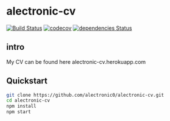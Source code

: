 # alectronic-cv
[![Build Status](https://travis-ci.org/alectronic0/alectronic-cv.svg?branch=master)](https://travis-ci.org/alectronic0/alectronic-cv)
[![codecov](https://codecov.io/gh/alectronic0/alectronic-cv/branch/master/graph/badge.svg)](https://codecov.io/gh/alectronic0/alectronic-cv)
[![dependencies Status](https://david-dm.org/alectronic0/alectronic-cv/status.svg)](https://david-dm.org/alectronic0/alectronic-cv)

## intro

My CV can be found here alectronic-cv.herokuapp.com

## Quickstart
```bash
git clone https://github.com/alectronic0/alectronic-cv.git
cd alectronic-cv
npm install
npm start
```
